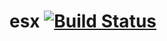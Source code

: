 # esx [![Build Status](https://travis-ci.org/Saiboot/esx.svg?branch=master)](https://travis-ci.org/Saiboot/esx)
